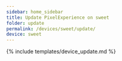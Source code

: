 ```yaml
---
sidebar: home_sidebar
title: Update PixelExperience on sweet
folder: update
permalink: /devices/sweet/update/
device: sweet
---
```

{% include templates/device_update.md %}
